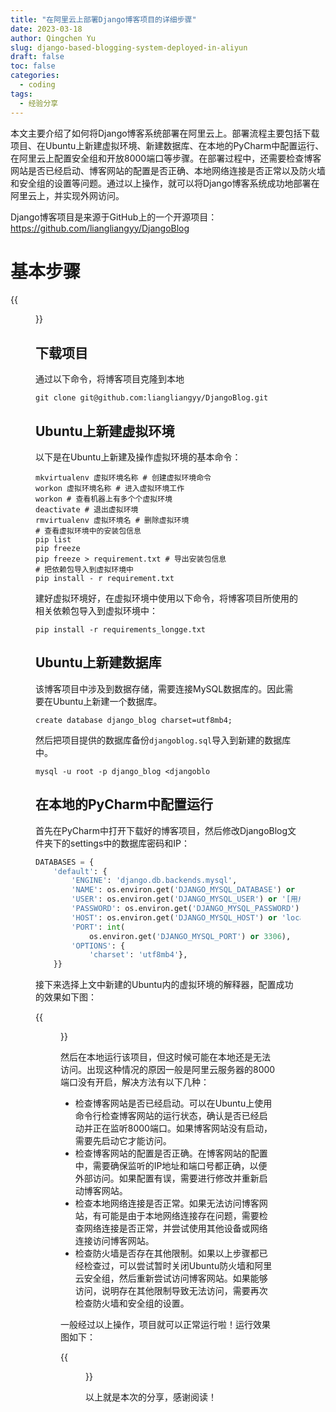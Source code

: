 ```yaml
---
title: "在阿里云上部署Django博客项目的详细步骤"
date: 2023-03-18
author: Qingchen Yu
slug: django-based-blogging-system-deployed-in-aliyun
draft: false
toc: false
categories:
  - coding
tags:
  - 经验分享
---
```


本文主要介绍了如何将Django博客系统部署在阿里云上。部署流程主要包括下载项目、在Ubuntu上新建虚拟环境、新建数据库、在本地的PyCharm中配置运行、在阿里云上配置安全组和开放8000端口等步骤。在部署过程中，还需要检查博客网站是否已经启动、博客网站的配置是否正确、本地网络连接是否正常以及防火墙和安全组的设置等问题。通过以上操作，就可以将Django博客系统成功地部署在阿里云上，并实现外网访问。

Django博客项目是来源于GitHub上的一个开源项目：https://github.com/liangliangyy/DjangoBlog

# 基本步骤

{{<figure src="https://zhgyqc.oss-cn-hangzhou.aliyuncs.com/snipaste_20230318_194728.jpg" width="500">}}

## 下载项目

通过以下命令，将博客项目克隆到本地

```
git clone git@github.com:liangliangyy/DjangoBlog.git
```

## Ubuntu上新建虚拟环境

以下是在Ubuntu上新建及操作虚拟环境的基本命令：

```
mkvirtualenv 虚拟环境名称 # 创建虚拟环境命令
workon 虚拟环境名称 # 进入虚拟环境工作
workon # 查看机器上有多个个虚拟环境
deactivate # 退出虚拟环境
rmvirtualenv 虚拟环境名 # 删除虚拟环境
# 查看虚拟环境中的安装包信息
pip list
pip freeze
pip freeze > requirement.txt # 导出安装包信息
# 把依赖包导入到虚拟环境中
pip install - r requirement.txt
```

建好虚拟环境好，在虚拟环境中使用以下命令，将博客项目所使用的相关依赖包导入到虚拟环境中：

```
pip install -r requirements_longge.txt
```

## Ubuntu上新建数据库

该博客项目中涉及到数据存储，需要连接MySQL数据库的。因此需要在Ubuntu上新建一个数据库。

```
create database django_blog charset=utf8mb4;
```

然后把项目提供的数据库备份`djangoblog.sql`导入到新建的数据库中。

```
mysql -u root -p django_blog <djangoblo
```

## 在本地的PyCharm中配置运行

首先在PyCharm中打开下载好的博客项目，然后修改DjangoBlog文件夹下的settings中的数据库密码和IP：

```python
DATABASES = {
    'default': {
        'ENGINE': 'django.db.backends.mysql',
        'NAME': os.environ.get('DJANGO_MYSQL_DATABASE') or '[数据库名]',
        'USER': os.environ.get('DJANGO_MYSQL_USER') or '[用户名]',
        'PASSWORD': os.environ.get('DJANGO_MYSQL_PASSWORD') or '[数据库密码]',
        'HOST': os.environ.get('DJANGO_MYSQL_HOST') or 'localhost',
        'PORT': int(
            os.environ.get('DJANGO_MYSQL_PORT') or 3306),
        'OPTIONS': {
            'charset': 'utf8mb4'},
    }}
```

接下来选择上文中新建的Ubuntu内的虚拟环境的解释器，配置成功的效果如下图：

{{<figure src="https://zhgyqc.oss-cn-hangzhou.aliyuncs.com/snipaste_20230318_200949.jpg" width="500">}}

然后在本地运行该项目，但这时候可能在本地还是无法访问。出现这种情况的原因一般是阿里云服务器的8000端口没有开启，解决方法有以下几种：

- 检查博客网站是否已经启动。可以在Ubuntu上使用命令行检查博客网站的运行状态，确认是否已经启动并正在监听8000端口。如果博客网站没有启动，需要先启动它才能访问。
- 检查博客网站的配置是否正确。在博客网站的配置中，需要确保监听的IP地址和端口号都正确，以便外部访问。如果配置有误，需要进行修改并重新启动博客网站。
- 检查本地网络连接是否正常。如果无法访问博客网站，有可能是由于本地网络连接存在问题，需要检查网络连接是否正常，并尝试使用其他设备或网络连接访问博客网站。
- 检查防火墙是否存在其他限制。如果以上步骤都已经检查过，可以尝试暂时关闭Ubuntu防火墙和阿里云安全组，然后重新尝试访问博客网站。如果能够访问，说明存在其他限制导致无法访问，需要再次检查防火墙和安全组的设置。

一般经过以上操作，项目就可以正常运行啦！运行效果图如下：

{{<figure src="https://zhgyqc.oss-cn-hangzhou.aliyuncs.com/snipaste_20230318_201814.jpg" width="500">}}

以上就是本次的分享，感谢阅读！
